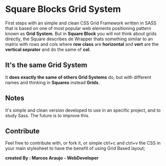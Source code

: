 # Square Blocks Grid System
First steps with an simple and clean CSS Grid Framework written in SASS that is based on one of most popular web elements positioning pattern known as **Grid System**. But in **Square Block** you will not think about grids directly, the Square describes de Wrapper thats something similar to an matrix with rows and cols where **row class** are **horizontal** and **vert** are the **vertical seprator** and do the same of **col**.

## It's the same Grid System
It **does exactly the same of others Grid Systems** do, but with different names and thinking in **Squares** instead **Grids**.

## Notes
It's simple and clean version developed to use in an specific project, and to study Sass.
The future is to improve this.

## Contribute

Feel free to contribute with, or fork it, or simple ctrl+c and ctrl+v the CSS in your main stylesheet to have the benefit of using Grid Based layout;

**created By : Marcos Araujo - WebDeveloper**